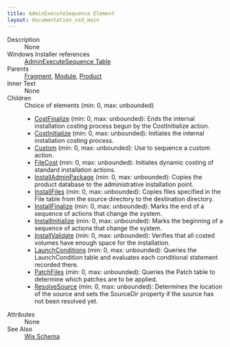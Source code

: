 ```yaml
---
title: AdminExecuteSequence Element
layout: documentation_xsd_main
---
```

<dl>
  <dt>Description</dt>
  <dd>None</dd>
  <dt>Windows Installer references</dt>
  <dd>
    <a href="http://msdn.microsoft.com/library/aa367540.aspx" target="_blank">AdminExecuteSequence Table</a>
  </dd>
  <dt>Parents</dt>
  <dd>
    <a href="../wix/fragment">Fragment</a>, <a href="../wix/module">Module</a>, <a href="../wix/product">Product</a></dd>
  <dt>Inner Text</dt>
  <dd>None</dd>
  <dt>Children</dt>
  <dd>Choice of elements (min: 0, max: unbounded)<ul><li><a href="../wix/costfinalize">CostFinalize</a> (min: 0, max: unbounded): Ends the internal installation costing process begun by the CostInitialize action.</li><li><a href="../wix/costinitialize">CostInitialize</a> (min: 0, max: unbounded): Initiates the internal installation costing process.</li><li><a href="../wix/custom">Custom</a> (min: 0, max: unbounded): Use to sequence a custom action.</li><li><a href="../wix/filecost">FileCost</a> (min: 0, max: unbounded): Initiates dynamic costing of standard installation actions.</li><li><a href="../wix/installadminpackage">InstallAdminPackage</a> (min: 0, max: unbounded): Copies the product database to the administrative installation point.</li><li><a href="../wix/installfiles">InstallFiles</a> (min: 0, max: unbounded): Copies files specified in the File table from the source directory to the destination directory.</li><li><a href="../wix/installfinalize">InstallFinalize</a> (min: 0, max: unbounded): Marks the end of a sequence of actions that change the system.</li><li><a href="../wix/installinitialize">InstallInitialize</a> (min: 0, max: unbounded): Marks the beginning of a sequence of actions that change the system.</li><li><a href="../wix/installvalidate">InstallValidate</a> (min: 0, max: unbounded): Verifies that all costed volumes have enough space for the installation.</li><li><a href="../wix/launchconditions">LaunchConditions</a> (min: 0, max: unbounded): Queries the LaunchCondition table and evaluates each conditional statement recorded there.</li><li><a href="../wix/patchfiles">PatchFiles</a> (min: 0, max: unbounded): Queries the Patch table to determine which patches are to be applied.</li><li><a href="../wix/resolvesource">ResolveSource</a> (min: 0, max: unbounded): Determines the location of the source and sets the SourceDir property if the source has not been resolved yet.</li></ul></dd>
  <dt>Attributes</dt>
  <dd>None</dd>
  <dt>See Also</dt>
  <dd>
    <a href="../wix">Wix Schema</a>
  </dd>
</dl>
